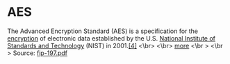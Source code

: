 AES
===
The Advanced Encryption Standard (AES) is a specification for the [encryption](http://en.wikipedia.org/wiki/Encryption) of electronic data established by the U.S. [National Institute of Standards and Technology](http://en.wikipedia.org/wiki/National_Institute_of_Standards_and_Technology) (NIST) in 2001.[\[4\]](http://en.wikipedia.org/wiki/Advanced_Encryption_Standard#cite_note-fips-197-4)
<\br> <\br>
[more](http://en.wikipedia.org/wiki/Advanced_Encryption_Standard)
<\br > <\br >
Source: [fip-197.pdf](http://csrc.nist.gov/publications/fips/fips197/fips-197.pdf)
